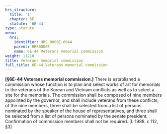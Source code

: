 ```yaml
---
hrs_structure:
  title: '1'
  chapter: 6E
  statute: '6E-44'
type: statute
menu:
  hrs:
    identifier: HRS_0006E-0044
    parent: HRS0006E
    name: 6E-44 Veterans memorial commission
weight: 11210
title: Veterans memorial commission
full_title: 6E-44 Veterans memorial commission
---
```

**[§6E-44 Veterans memorial commission.]** There is established a commission whose function is to plan and select works of art for memorials to the veterans of the Korean and Vietnam conflicts as well as to select a site for the memorials. The commission shall be composed of nine members appointed by the governor, and shall include veterans from these conflicts; of the nine members, three shall be selected from a list of persons nominated by the speaker of the house of representatives, and three shall be selected from a list of persons nominated by the senate president. Confirmation of commission members shall not be required. [L 1988, c 112, §3]
